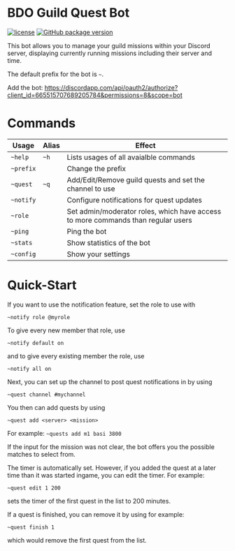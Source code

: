 # BDO Guild Quest Bot
[![license](https://img.shields.io/github/license/leyren/bdo-questbot.svg)](https://github.com/Leyren/bdo-questbot/blob/master/LICENSE)
[![GitHub package version](https://img.shields.io/github/package-json/v/leyren/bdo-guildbot.svg)](https://github.com/Leyren/bdo-questbot/blob/master/package.json)

This bot allows you to manage your guild missions within your Discord server, displaying currently running missions including their server and time.

The default prefix for the bot is `~`.

Add the bot: https://discordapp.com/api/oauth2/authorize?client_id=665515707689205784&permissions=8&scope=bot

# Commands
| Usage | Alias | Effect  |
|---|---|---|
| `~help` | `~h` | Lists usages of all avaialble commands  |
| `~prefix`| | Change the prefix|
| `~quest` | `~q` | Add/Edit/Remove guild quests and set the channel to use |
| `~notify` | | Configure notifications for quest updates
| `~role` | | Set admin/moderator roles, which have access to more commands than regular users |
| `~ping` | | Ping the bot |
| `~stats` | | Show statistics of the bot |
| `~config` | | Show your settings|

# Quick-Start
If you want to use the notification feature, set the role to use with
```
~notify role @myrole
```
To give every new member that role, use
```
~notify default on
```
and to give every existing member the role, use
```
~notify all on
```
Next, you can set up the channel to post quest notifications in by using
```
~quest channel #mychannel
```
You then can add quests by using
```
~quest add <server> <mission>
```
For example: `~quests add m1 basi 3800`

If the input for the mission was not clear, the bot offers you the possible matches to select from.

The timer is automatically set. However, if you added the quest at a later time than it was started ingame, you can edit the timer. For example:
```
~quest edit 1 200
```
sets the timer of the first quest in the list to 200 minutes.

If a quest is finished, you can remove it by using for example:
```
~quest finish 1
```
which would remove the first quest from the list.



